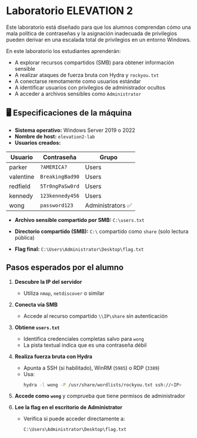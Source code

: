 # Laboratorio ELEVATION 2

Este laboratorio está diseñado para que los alumnos comprendan cómo una mala política de contraseñas y la asignación inadecuada de privilegios pueden derivar en una escalada total de privilegios en un entorno Windows.

En este laboratorio los estudiantes aprenderán:

- A explorar recursos compartidos (SMB) para obtener información sensible
- A realizar ataques de fuerza bruta con Hydra y `rockyou.txt`
- A conectarse remotamente como usuarios estándar
- A identificar usuarios con privilegios de administrador ocultos
- A acceder a archivos sensibles como `Administrator`


## 🖥️ Especificaciones de la máquina

- **Sistema operativo:** Windows Server 2019 o 2022
- **Nombre de host:** `elevation2-lab`
- **Usuarios creados:**

| Usuario     | Contraseña          | Grupo              |
|-------------|---------------------|---------------------|
| parker      | `?AMERICA?`         | Users               |
| valentine   | `BreakingBad90`     | Users               |
| redfield    | `5Tr0ngPaSw0rd`     | Users               |
| kennedy     | `123kennedy456`     | Users               |
| wong        | `password123`       | Administrators ✅   |

- **Archivo sensible compartido por SMB:** `C:\users.txt`

- **Directorio compartido (SMB):** `C:\` compartido como `share` (solo lectura pública)

- **Flag final:** `C:\Users\Administrator\Desktop\flag.txt`



## Pasos esperados por el alumno

1. **Descubre la IP del servidor**
   - Utiliza `nmap`, `netdiscover` o similar

2. **Conecta vía SMB**
   - Accede al recurso compartido `\\IP\share` sin autenticación

3. **Obtiene `users.txt`**
   - Identifica credenciales completas salvo para `wong`
   - La pista textual indica que es una contraseña débil

4. **Realiza fuerza bruta con Hydra**
   - Apunta a SSH (si habilitado), WinRM (`5985`) o RDP (`3389`)
   - Usa:
     ```bash
     hydra -l wong -P /usr/share/wordlists/rockyou.txt ssh://<IP>
     ```

5. **Accede como `wong`** y comprueba que tiene permisos de administrador

6. **Lee la flag en el escritorio de Administrator**
   - Verifica si puede acceder directamente a:
     ```
     C:\Users\Administrator\Desktop\flag.txt
     ```